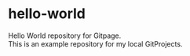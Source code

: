 # hello-world
Hello World repository for Gitpage.<br>
This is an example repository for my local GitProjects.


